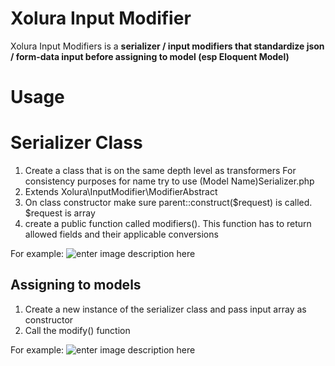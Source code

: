 # Xolura Input Modifier

Xolura Input Modifiers is a **serializer / input modifiers that standardize json / form-data input before assigning to model (esp Eloquent Model)**


# Usage

# Serializer Class

 1. Create a class that is on the same depth level as transformers
	 For consistency purposes for name try to use (Model Name)Serializer.php
 2. Extends Xolura\InputModifier\ModifierAbstract
 3. On class constructor make sure parent::construct($request) is called. $request is array
 4.  create a public function called modifiers(). This function has to return allowed fields and their applicable conversions

For example:
![enter image description here](https://lh3.googleusercontent.com/9qtGGn-w9_QktTeKyE0v0PJ_9VAfZNfDAHgtMraAq9mm4D_GROFHLa90iw1LNBn8Of5r3Z2uBA6EF1cAd6utfQnAv-SYllymDFRF2QhMCywLjL7ofoGcfDvgBxQ39qiusdk7xdCmmLqgAeIsODWoT_jXMEih_uXX38Nrw0Rre-FHK6aA-tub8zV0yfHFUgdOSTkEcy3E5XVDQWu2r69S9ttnNxqsAr4_kDF97VB0ZX1TRRsOcMdREihAlmsNRmvKRDBdYS4_dskAa-3shMw-sIdC61L3dC6UXwL3HwOckFIUCcCyBnFJLvn1WaY86BqX9d4HOiJrK3gi983Z7bPhaZF7Bd9xlqInT5bI_nbXwFBT2vO7W2WqjG5zvKkxNlfRI3wps7swu_bQga1uq1JZenAcv-neEnF_WtcB5o2TFz0RrE2w58N6k8FM4AWEcdAy2D79MvXBIinm2haAWYVDiJU4KKbZ0l9VR4uPOdfC9uCivq7w7Cw1YAGhQq0b8QppyuCjsng2pmNCfPzfzavGRjHeo7f3FYw2GbBU5Jk_N4JJU_2h_R50J1MLJA73UfyGUmrKTV-NxnvFMXVtkgElzVhW9tDymhDvLIdTgWLVD6lMqMMvr06gPRQz2WYBZY_3ipH_VJqcwComJsXHJzGGDY61PaOv622NNA=w517-h343-no)

## Assigning to models

1. Create a new instance of the serializer class and pass input array as constructor
2. Call the modify() function

For example: 
![enter image description here](https://lh3.googleusercontent.com/1WhHXTwNTceDAodQmlciIpeEt2v7cwjWJrO0ZEFBkycgZW390n_CG2tqSluBs_b6S8qgXLn4mQe89U81Pl_yphDwWQnCuaHHxdKXr12_-SXxKMFK8AmwiFNtpL2SwHvyNVeYJ7M0J5nniwkWPo72zu5WEWjs2tFzdQJBDPPLQLCKdsdXgu4LZhgGWOZ2wgibvVi4xRIaiGrZ-YGPpS-mblwWz04NpR4xe7acSG5tZcz9K6C-3-p6JZJYxrYssSrDywrrKSD2QCiC3O_yR4veeeB9Ka9VvchKYje_Pm80tndmrwT_3KCuv5SyuN6ZxqtRe-aAtZ5Rb4mqQGnD9U3qgyCzs6jrscwwL0lWj_wei7pNmFy44ImpRG2t93s59qNKD73oWLneAfQD0xiDsFk-ZmywIzMirSPsJ2LdRaPpPqF1JjpyImEC8XIG08KEgaL4p3-OKiNgzZe_hd-Bedr3OgzaaZ8c1RN6_zPlwn0aGZrlBLThdgYG0ZNpCRjcG0YnasFXzf4ITCedkPzdGjxbbmiHhz4Rl-X0ZKHksbvRtkcYTCj_0EoY6EFxtHnEMCWbkEthvMZ05HzQkqJpU6On9uGMznW1-x_HkikCsuukGLDT0PAPNHVwPauEXiRziOe___YRx4uH72xG2Y-u52oHWzJChPi7zb77Dg=w944-h326-no)
